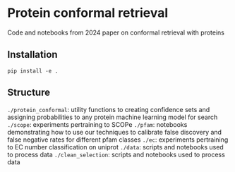 # Protein conformal retrieval

Code and notebooks from 2024 paper on conformal retrieval with proteins

## Installation

`pip install -e .`

## Structure

`./protein_conformal`: utility functions to creating confidence sets and assigning probabilities to any protein machine learning model for search
`./scope`: experiments pertraining to SCOPe
`./pfam`: notebooks demonstrating how to use our techniques to calibrate false discovery and false negative rates for different pfam classes
`./ec`: experiments pertraining to EC number classification on uniprot
`./data`: scripts and notebooks used to process data
`./clean_selection`: scripts and notebooks used to process data
